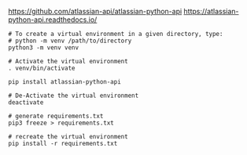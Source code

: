 https://github.com/atlassian-api/atlassian-python-api
https://atlassian-python-api.readthedocs.io/

```
# To create a virtual environment in a given directory, type:
# python -m venv /path/to/directory
python3 -m venv venv

# Activate the virtual environment
. venv/bin/activate

pip install atlassian-python-api

# De-Activate the virtual environment
deactivate

# generate requirements.txt
pip3 freeze > requirements.txt

# recreate the virtual environment
pip install -r requirements.txt

```